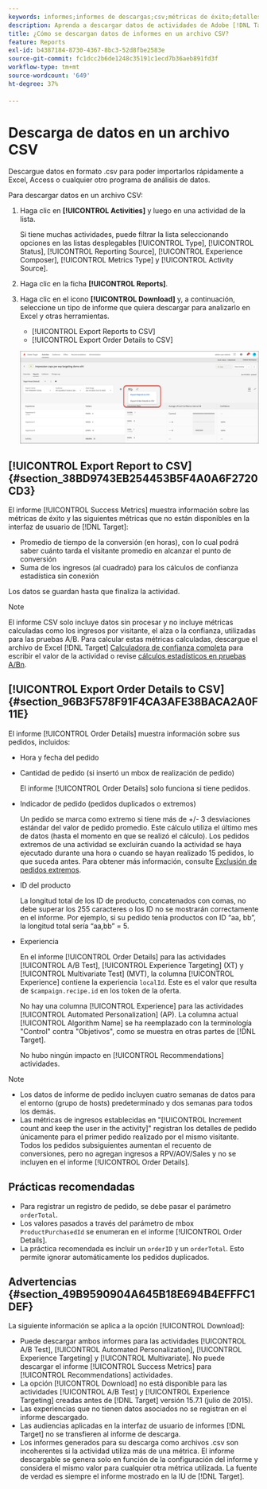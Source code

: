 ```yaml
---
keywords: informes;informes de descargas;csv;métricas de éxito;detalles de pedidos
description: Aprenda a descargar datos de actividades de Adobe [!DNL Target] en formato CVS para importarlos rápidamente a Excel, Access u otros programas de análisis de datos.
title: ¿Cómo se descargan datos de informes en un archivo CSV?
feature: Reports
exl-id: b4387184-8730-4367-8bc3-52d8fbe2583e
source-git-commit: fc1dcc2b6de1248c35191c1ecd7b36aeb891fd3f
workflow-type: tm+mt
source-wordcount: '649'
ht-degree: 37%

---
```


# Descarga de datos en un archivo CSV

Descargue datos en formato .csv para poder importarlos rápidamente a Excel, Access o cualquier otro programa de análisis de datos.

Para descargar datos en un archivo CSV:

1. Haga clic en **[!UICONTROL Activities]** y luego en una actividad de la lista.

   Si tiene muchas actividades, puede filtrar la lista seleccionando opciones en las listas desplegables [!UICONTROL Type], [!UICONTROL Status], [!UICONTROL Reporting Source], [!UICONTROL Experience Composer], [!UICONTROL Metrics Type] y [!UICONTROL Activity Source].

1. Haga clic en la ficha **[!UICONTROL Reports]**.
1. Haga clic en el icono **[!UICONTROL Download]** y, a continuación, seleccione un tipo de informe que quiera descargar para analizarlo en Excel y otras herramientas.

   * [!UICONTROL Export Reports to CSV]
   * [!UICONTROL Export Order Details to CSV]

   ![Opciones de descarga](/help/main/c-reports/assets/download-options.png)

## [!UICONTROL Export Report to CSV] {#section_38BD9743EB254453B5F4A0A6F2720CD3}

El informe [!UICONTROL Success Metrics] muestra información sobre las métricas de éxito y las siguientes métricas que no están disponibles en la interfaz de usuario de [!DNL Target]:

* Promedio de tiempo de la conversión (en horas), con lo cual podrá saber cuánto tarda el visitante promedio en alcanzar el punto de conversión
* Suma de los ingresos (al cuadrado) para los cálculos de confianza estadística sin conexión

Los datos se guardan hasta que finaliza la actividad.

>[!NOTE]
>
>El informe CSV solo incluye datos sin procesar y no incluye métricas calculadas como los ingresos por visitante, el alza o la confianza, utilizadas para las pruebas A/B. Para calcular estas métricas calculadas, descargue el archivo de Excel [!DNL Target] [Calculadora de confianza completa](/help/main/assets/complete_confidence_calculator.xlsx) para escribir el valor de la actividad o revise [cálculos estadísticos en pruebas A/Bn](/help/main/c-reports/statistical-methodology/statistical-calculations.md).

## [!UICONTROL Export Order Details to CSV] {#section_96B3F578F91F4CA3AFE38BACA2A0F11E}

El informe [!UICONTROL Order Details] muestra información sobre sus pedidos, incluidos:

* Hora y fecha del pedido
* Cantidad de pedido (si insertó un mbox de realización de pedido)

  El informe [!UICONTROL Order Details] solo funciona si tiene pedidos.

* Indicador de pedido (pedidos duplicados o extremos)

  Un pedido se marca como extremo si tiene más de +/- 3 desviaciones estándar del valor de pedido promedio. Este cálculo utiliza el último mes de datos (hasta el momento en que se realizó el cálculo). Los pedidos extremos de una actividad se excluirán cuando la actividad se haya ejecutado durante una hora o cuando se hayan realizado 15 pedidos, lo que suceda antes. Para obtener más información, consulte [Exclusión de pedidos extremos](/help/main/c-reports/c-report-settings/excluding-extreme-orders.md#task_2AE7743FFCDD466DAEEB720BE5F33DAA).

* ID del producto

  La longitud total de los ID de producto, concatenados con comas, no debe superar los 255 caracteres o los ID no se mostrarán correctamente en el informe. Por ejemplo, si su pedido tenía productos con ID “aa, bb”, la longitud total sería “aa,bb” = 5.

* Experiencia

  En el informe [!UICONTROL Order Details] para las actividades [!UICONTROL A/B Test], [!UICONTROL Experience Targeting] (XT) y [!UICONTROL Multivariate Test] (MVT), la columna [!UICONTROL Experience] contiene la experiencia `localId`. Este es el valor que resulta de `$campaign.recipe.id` en los token de la oferta.

  No hay una columna [!UICONTROL Experience] para las actividades [!UICONTROL Automated Personalization] (AP). La columna actual [!UICONTROL Algorithm Name] se ha reemplazado con la terminología &quot;Control&quot; contra &quot;Objetivos&quot;, como se muestra en otras partes de [!DNL Target].

  No hubo ningún impacto en [!UICONTROL Recommendations] actividades.

>[!NOTE]
>
>* Los datos de informe de pedido incluyen cuatro semanas de datos para el entorno (grupo de hosts) predeterminado y dos semanas para todos los demás.
>* Las métricas de ingresos establecidas en &quot;[!UICONTROL Increment count and keep the user in the activity]&quot; registran los detalles de pedido únicamente para el primer pedido realizado por el mismo visitante. Todos los pedidos subsiguientes aumentan el recuento de conversiones, pero no agregan ingresos a RPV/AOV/Sales y no se incluyen en el informe [!UICONTROL Order Details].

## Prácticas recomendadas  

* Para registrar un registro de pedido, se debe pasar el parámetro `orderTotal`.
* Los valores pasados a través del parámetro de mbox `ProductPurchasedId` se enumeran en el informe [!UICONTROL Order Details].
* La práctica recomendada es incluir un `orderID` y un `orderTotal`. Esto permite ignorar automáticamente los pedidos duplicados.

## Advertencias  {#section_49B9590904A645B18E694B4EFFFC1DEF}

La siguiente información se aplica a la opción [!UICONTROL Download]:

* Puede descargar ambos informes para las actividades [!UICONTROL A/B Test], [!UICONTROL Automated Personalization], [!UICONTROL Experience Targeting] y [!UICONTROL Multivariate]. No puede descargar el informe [!UICONTROL Success Metrics] para [!UICONTROL Recommendations] actividades.
* La opción [!UICONTROL Download] no está disponible para las actividades [!UICONTROL A/B Test] y [!UICONTROL Experience Targeting] creadas antes de [!DNL Target] versión 15.7.1 (julio de 2015).
* Las experiencias que no tienen datos asociados no se registran en el informe descargado.
* Las audiencias aplicadas en la interfaz de usuario de informes [!DNL Target] no se transfieren al informe de descarga.
* Los informes generados para su descarga como archivos .csv son incoherentes si la actividad utiliza más de una métrica. El informe descargable se genera solo en función de la configuración del informe y considera el mismo valor para cualquier otra métrica utilizada. La fuente de verdad es siempre el informe mostrado en la IU de [!DNL Target].
